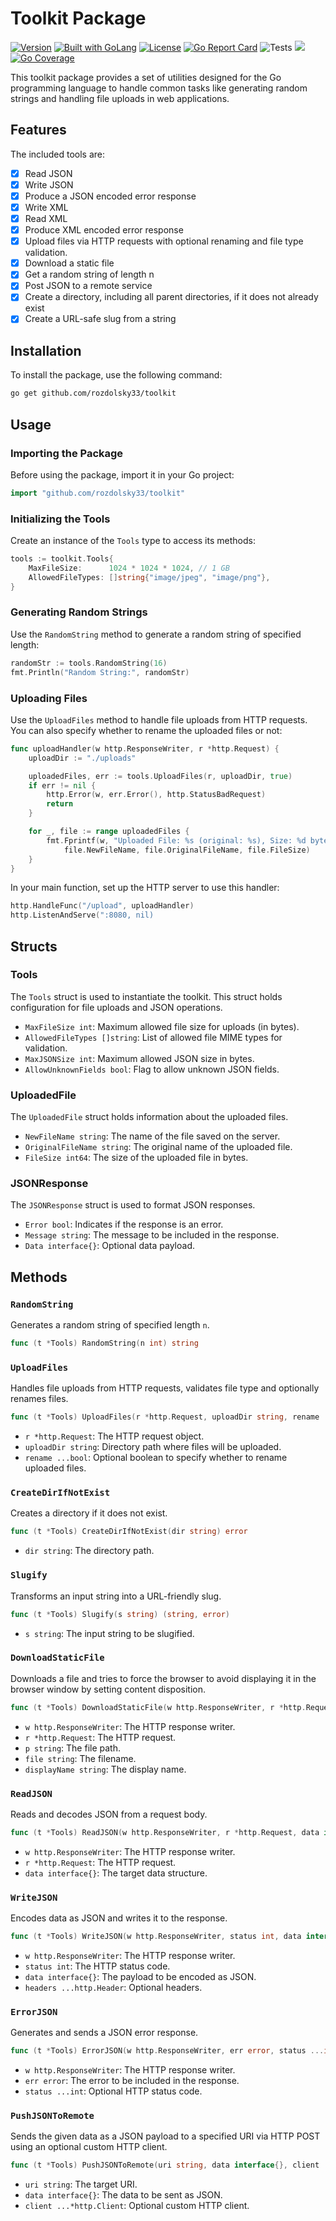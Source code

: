 # Toolkit Package

[//]: # ([![CI Build]&#40;https://github.com/rozdolsky33/toolkit/actions/workflows/build.yml/badge.svg&#41;]&#40;https://github.com/rozdolsky33/toolkit/actions/workflows/build.yml&#41;)

[//]: # ([![Coverage Status]&#40;https://coveralls.io/repos/github/rozdolsky33/toolkit/badge.svg?branch=main&#41;]&#40;https://coveralls.io/github/rozdolsky33/toolkit?branch=main&#41;)

[![Version](https://img.shields.io/badge/goversion-1.23.x-blue.svg)](https://golang.org)
<a href="https://golang.org"><img src="https://img.shields.io/badge/powered_by-Go-3362c2.svg?style=flat-square" alt="Built with GoLang"></a>
[![License](http://img.shields.io/badge/license-mit-blue.svg?style=flat-square)](https://raw.githubusercontent.com/rozdolsky33/toolkit/main/LICENSE)
[![Go Report Card](https://goreportcard.com/badge/github.com/rozdolsky33/toolkit)](https://goreportcard.com/report/github.com/rozdolsky33/toolkit)
![Tests](https://github.com/rozdolsky33/toolkit/actions/workflows/build.yml/badge.svg)
<a href="https://pkg.go.dev/github.com/rozdolsky33/toolkit"><img src="https://img.shields.io/badge/godoc-reference-%23007d9c.svg"></a>
[![Go Coverage](https://github.com/rozdolsky33/toolkit/wiki/coverage.svg)](https://raw.githack.com/wiki/rozdolsky33/toolkit/coverage.html)

This toolkit package provides a set of utilities designed for the Go programming language to handle common tasks like generating random strings and handling file uploads in web applications.

## Features

The included tools are:

- [X] Read JSON
- [X] Write JSON
- [X] Produce a JSON encoded error response
- [X] Write XML
- [X] Read XML
- [X] Produce XML encoded error response
- [X] Upload files via HTTP requests with optional renaming and file type validation.
- [X] Download a static file
- [X] Get a random string of length n
- [X] Post JSON to a remote service
- [X] Create a directory, including all parent directories, if it does not already exist
- [X] Create a URL-safe slug from a string

## Installation

To install the package, use the following command:

```sh
go get github.com/rozdolsky33/toolkit
```

## Usage

### Importing the Package

Before using the package, import it in your Go project:

```go
import "github.com/rozdolsky33/toolkit"
```

### Initializing the Tools

Create an instance of the `Tools` type to access its methods:

```go
tools := toolkit.Tools{
    MaxFileSize:      1024 * 1024 * 1024, // 1 GB
    AllowedFileTypes: []string{"image/jpeg", "image/png"},
}
```

### Generating Random Strings

Use the `RandomString` method to generate a random string of specified length:

```go
randomStr := tools.RandomString(16)
fmt.Println("Random String:", randomStr)
```

### Uploading Files

Use the `UploadFiles` method to handle file uploads from HTTP requests. You can also specify whether to rename the uploaded files or not:

```go
func uploadHandler(w http.ResponseWriter, r *http.Request) {
    uploadDir := "./uploads"

    uploadedFiles, err := tools.UploadFiles(r, uploadDir, true)
    if err != nil {
        http.Error(w, err.Error(), http.StatusBadRequest)
        return
    }

    for _, file := range uploadedFiles {
        fmt.Fprintf(w, "Uploaded File: %s (original: %s), Size: %d bytes\n",
            file.NewFileName, file.OriginalFileName, file.FileSize)
    }
}
```

In your main function, set up the HTTP server to use this handler:

```go
http.HandleFunc("/upload", uploadHandler)
http.ListenAndServe(":8080, nil)
```

## Structs

### Tools

The `Tools` struct is used to instantiate the toolkit. This struct holds configuration for file uploads and JSON operations.

- `MaxFileSize int`: Maximum allowed file size for uploads (in bytes).
- `AllowedFileTypes []string`: List of allowed file MIME types for validation.
- `MaxJSONSize int`: Maximum allowed JSON size in bytes.
- `AllowUnknownFields bool`: Flag to allow unknown JSON fields.

### UploadedFile

The `UploadedFile` struct holds information about the uploaded files.

- `NewFileName string`: The name of the file saved on the server.
- `OriginalFileName string`: The original name of the uploaded file.
- `FileSize int64`: The size of the uploaded file in bytes.

### JSONResponse

The `JSONResponse` struct is used to format JSON responses.

- `Error bool`: Indicates if the response is an error.
- `Message string`: The message to be included in the response.
- `Data interface{}`: Optional data payload.

## Methods

### `RandomString`

Generates a random string of specified length `n`.

```go
func (t *Tools) RandomString(n int) string
```

### `UploadFiles`

Handles file uploads from HTTP requests, validates file type and optionally renames files.

```go
func (t *Tools) UploadFiles(r *http.Request, uploadDir string, rename ...bool) ([]*UploadedFile, error)
```

- `r *http.Request`: The HTTP request object.
- `uploadDir string`: Directory path where files will be uploaded.
- `rename ...bool`: Optional boolean to specify whether to rename uploaded files.

### `CreateDirIfNotExist`

Creates a directory if it does not exist.

```go
func (t *Tools) CreateDirIfNotExist(dir string) error
```

- `dir string`: The directory path.

### `Slugify`

Transforms an input string into a URL-friendly slug.

```go
func (t *Tools) Slugify(s string) (string, error)
```

- `s string`: The input string to be slugified.

### `DownloadStaticFile`

Downloads a file and tries to force the browser to avoid displaying it in the browser window by setting content disposition.

```go
func (t *Tools) DownloadStaticFile(w http.ResponseWriter, r *http.Request, p, file, displayName string)
```

- `w http.ResponseWriter`: The HTTP response writer.
- `r *http.Request`: The HTTP request.
- `p string`: The file path.
- `file string`: The filename.
- `displayName string`: The display name.

### `ReadJSON`

Reads and decodes JSON from a request body.

```go
func (t *Tools) ReadJSON(w http.ResponseWriter, r *http.Request, data interface{}) error
```

- `w http.ResponseWriter`: The HTTP response writer.
- `r *http.Request`: The HTTP request.
- `data interface{}`: The target data structure.

### `WriteJSON`

Encodes data as JSON and writes it to the response.

```go
func (t *Tools) WriteJSON(w http.ResponseWriter, status int, data interface{}, headers ...http.Header) error
```

- `w http.ResponseWriter`: The HTTP response writer.
- `status int`: The HTTP status code.
- `data interface{}`: The payload to be encoded as JSON.
- `headers ...http.Header`: Optional headers.

### `ErrorJSON`

Generates and sends a JSON error response.

```go
func (t *Tools) ErrorJSON(w http.ResponseWriter, err error, status ...int) error
```

- `w http.ResponseWriter`: The HTTP response writer.
- `err error`: The error to be included in the response.
- `status ...int`: Optional HTTP status code.

### `PushJSONToRemote`

Sends the given data as a JSON payload to a specified URI via HTTP POST using an optional custom HTTP client.

```go
func (t *Tools) PushJSONToRemote(uri string, data interface{}, client ...*http.Client) (*http.Response, int, error)
```

- `uri string`: The target URI.
- `data interface{}`: The data to be sent as JSON.
- `client ...*http.Client`: Optional custom HTTP client.
